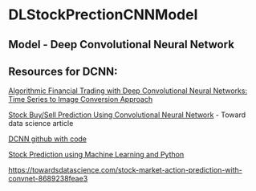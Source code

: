 # DLStockPrectionCNNModel

## Model - Deep Convolutional Neural Network


## Resources for DCNN:

[Algorithmic Financial Trading with Deep Convolutional Neural Networks: Time Series to Image Conversion Approach](https://www.researchgate.net/publication/324802031_Algorithmic_Financial_Trading_with_Deep_Convolutional_Neural_Networks_Time_Series_to_Image_Conversion_Approach)

[Stock Buy/Sell Prediction Using Convolutional Neural Network](https://towardsdatascience.com/stock-market-action-prediction-with-convnet-8689238feae3) - Toward data science article

[DCNN github with code](https://github.com/nayash/stock_cnn_blog_pub)

[Stock Prediction using Machine Learning and Python](https://www.youtube.com/watch?v=lncoLfue_Y4&ab_channel=edureka%21)


https://towardsdatascience.com/stock-market-action-prediction-with-convnet-8689238feae3
